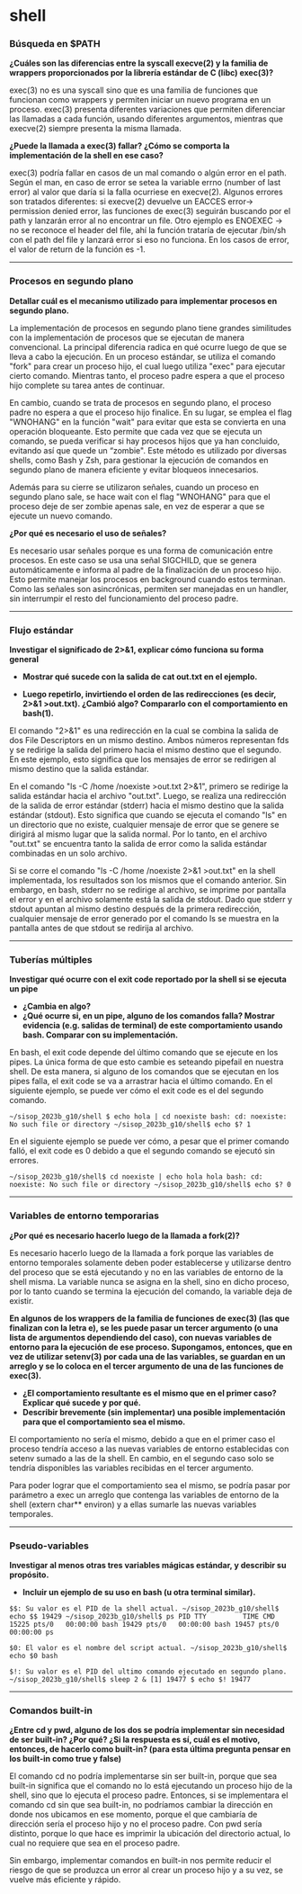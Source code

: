 # shell

### Búsqueda en $PATH

**¿Cuáles son las diferencias entre la syscall execve(2) y la familia de wrappers proporcionados por la librería estándar de C (libc) exec(3)?**

exec(3) no es una syscall sino que es una familia de funciones que funcionan como wrappers y permiten iniciar un nuevo programa en un proceso. 
exec(3) presenta diferentes variaciones que permiten diferenciar las llamadas a cada función, usando diferentes argumentos, mientras que execve(2) siempre presenta la misma llamada.

**¿Puede la llamada a exec(3) fallar? ¿Cómo se comporta la implementación de la shell en ese caso?**

exec(3) podría fallar en casos de un mal comando o algún error en el path. Según el man, en caso de error se setea la variable errno (number of last error) al valor que daría si la falla ocurriese en execve(2). Algunos errores son tratados diferentes: si execve(2) devuelve un EACCES error-> permission denied error, las funciones de exec(3) seguirán buscando por el path y lanzarán error al no encontrar un file. Otro ejemplo es ENOEXEC -> no se reconoce el header del file, ahí la función trataría de ejecutar /bin/sh con el path del file y lanzará error si eso no funciona. 
En los casos de error, el valor de return de la función es -1.  

---

### Procesos en segundo plano

**Detallar cuál es el mecanismo utilizado para implementar procesos en segundo plano.**

La implementación de procesos en segundo plano tiene grandes similitudes con la implementación de procesos que se ejecutan de manera convencional. La principal diferencia  radica en qué ocurre luego de que se lleva a cabo la ejecución. En un proceso estándar, se utiliza el comando "fork" para crear un proceso hijo, el cual luego utiliza "exec" para ejecutar cierto comando. Mientras tanto, el proceso padre espera a que el proceso hijo complete su tarea antes de continuar.

En cambio, cuando se trata de procesos en segundo plano, el proceso padre no espera a que el proceso hijo finalice. En su lugar, se emplea el flag "WNOHANG" en la función "wait" para evitar que esta se convierta en una operación bloqueante. Esto permite que cada vez que se ejecuta un comando, se pueda verificar si hay procesos hijos que ya han concluido, evitando así que quede un “zombie". Este método es utilizado por diversas shells, como Bash y Zsh, para gestionar la ejecución de comandos en segundo plano de manera eficiente y evitar bloqueos innecesarios.

Además para su cierre se utilizaron señales, cuando un proceso en segundo plano sale, se hace wait con el flag "WNOHANG" para que el proceso deje de ser zombie apenas sale, en vez de esperar a que se ejecute un nuevo comando.

**¿Por qué es necesario el uso de señales?**

Es necesario usar señales porque es una forma de comunicación entre procesos. En este caso se usa una señal SIGCHILD, que se genera automáticamente e informa al padre de la finalización de un proceso hijo. Esto permite manejar los procesos en background cuando estos terminan. Como las señales son asincrónicas, permiten ser manejadas en un handler, sin interrumpir el resto del funcionamiento del proceso padre. 

---

### Flujo estándar

**Investigar el significado de 2>&1, explicar cómo funciona su forma general**

- **Mostrar qué sucede con la salida de cat out.txt en el ejemplo.**

- **Luego repetirlo, invirtiendo el orden de las redirecciones (es decir, 2>&1 >out.txt). ¿Cambió algo? Compararlo con el comportamiento en bash(1).**

El comando "2>&1" es una redirección en la cual se combina la salida de dos File Descriptors en un mismo destino. Ambos números representan fds y se redirige la salida del primero hacia el mismo destino que el segundo. En este ejemplo, esto significa que los mensajes de error se redirigen al mismo destino que la salida estándar.

En el comando "ls -C /home /noexiste >out.txt 2>&1", primero se redirige la salida estándar hacia el archivo "out.txt". Luego, se realiza una redirección de la salida de error estándar (stderr) hacia el mismo destino que la salida estándar (stdout). Esto significa que cuando se ejecuta el comando "ls" en un directorio que no existe, cualquier mensaje de error que se genere se dirigirá al mismo lugar que la salida normal. Por lo tanto, en el archivo "out.txt" se encuentra tanto la salida de error como la salida estándar combinadas en un solo archivo.

Si se corre el comando "ls -C /home /noexiste  2>&1 >out.txt" en la shell implementada, los resultados son los mismos que el comando anterior. Sin embargo, en bash, stderr no se redirige al archivo, se imprime por pantalla el error y en el archivo solamente está la salida de stdout. Dado que stderr y stdout apuntan al mismo destino después de la primera redirección, cualquier mensaje de error generado por el comando ls se muestra en la pantalla antes de que stdout se redirija al archivo.

---

### Tuberías múltiples

**Investigar qué ocurre con el exit code reportado por la shell si se ejecuta un pipe**

- **¿Cambia en algo?**
- **¿Qué ocurre si, en un pipe, alguno de los comandos falla? Mostrar evidencia (e.g. salidas de terminal) de este comportamiento usando bash. Comparar con su implementación.**

En bash, el exit code depende del último comando que se ejecute en los pipes. La única forma de que esto cambie es seteando pipefail en nuestra shell. De esta manera, si alguno de los comandos que se ejecutan en los pipes falla, el exit code se va a arrastrar hacia el último comando.
En el siguiente ejemplo, se puede ver cómo el exit code es el del segundo comando.

`~/sisop_2023b_g10/shell $ echo hola | cd noexiste
bash: cd: noexiste: No such file or directory
~/sisop_2023b_g10/shell$ echo $?
1
`

En el siguiente ejemplo se puede ver cómo, a pesar que el primer comando falló, el exit code es 0 debido a que el segundo comando se ejecutó sin errores.

`~/sisop_2023b_g10/shell$ cd noexiste | echo hola
hola
bash: cd: noexiste: No such file or directory
~/sisop_2023b_g10/shell$ echo $?
0
`

---

### Variables de entorno temporarias

**¿Por qué es necesario hacerlo luego de la llamada a fork(2)?**

Es necesario hacerlo luego de la llamada a fork porque las variables de entorno temporales solamente deben poder establecerse y utilizarse dentro del proceso que se está ejecutando y no en las variables de entorno de la shell misma. La variable nunca se asigna en la shell, sino en dicho proceso, por lo tanto cuando se termina la ejecución del comando, la variable deja de existir.

**En algunos de los wrappers de la familia de funciones de exec(3) (las que finalizan con la letra e), se les puede pasar un tercer argumento (o una lista de argumentos dependiendo del caso), con nuevas variables de entorno para la ejecución de ese proceso. Supongamos, entonces, que en vez de utilizar setenv(3) por cada una de las variables, se guardan en un arreglo y se lo coloca en el tercer argumento de una de las funciones de exec(3).**
- **¿El comportamiento resultante es el mismo que en el primer caso? Explicar qué sucede y por qué.**
- **Describir brevemente (sin implementar) una posible implementación para que el comportamiento sea el mismo.**

El comportamiento no sería el mismo, debido a que en el primer caso el proceso tendría acceso a las nuevas variables de entorno establecidas con setenv sumado a las de la shell. En cambio, en el segundo caso solo se tendría disponibles las variables recibidas en el tercer argumento.

Para poder lograr que el comportamiento sea el mismo, se podría pasar por parámetro a exec un arreglo que contenga las variables de entorno de la shell (extern char** environ) y a ellas sumarle las nuevas variables temporales.

---

### Pseudo-variables

**Investigar al menos otras tres variables mágicas estándar, y describir su propósito.**
- **Incluir un ejemplo de su uso en bash (u otra terminal similar).**

`$$: Su valor es el PID de la shell actual.
~/sisop_2023b_g10/shell$ echo $$
19429
~/sisop_2023b_g10/shell$ ps
	PID TTY      	TIME CMD
  15225 pts/0	00:00:00 bash
  19429 pts/0	00:00:00 bash
  19457 pts/0	00:00:00 ps`

`$0: El valor es el nombre del script actual.
~/sisop_2023b_g10/shell$ echo $0
bash`


`$!: Su valor es el PID del ultimo comando ejecutado en segundo plano.
~/sisop_2023b_g10/shell$ sleep 2 &
[1] 19477
$ echo $!
19477`


---

### Comandos built-in

**¿Entre cd y pwd, alguno de los dos se podría implementar sin necesidad de ser built-in? ¿Por qué? ¿Si la respuesta es sí, cuál es el motivo, entonces, de hacerlo como built-in? (para esta última pregunta pensar en los built-in como true y false)**

El comando cd no podría implementarse sin ser built-in, porque que sea built-in significa que el comando no lo está ejecutando un proceso hijo de la shell, sino que lo ejecuta el proceso padre. Entonces, si se implementara el comando cd sin que sea built-in, no podríamos cambiar la dirección en donde nos ubicamos en ese momento, porque el que cambiaría de dirección sería el proceso hijo y no el proceso padre. Con pwd sería distinto, porque lo que hace es imprimir la ubicación del directorio actual, lo cual no requiere que sea en el proceso padre. 

Sin embargo, implementar comandos en built-in nos permite reducir el riesgo de que se produzca un error al crear un proceso hijo y a su vez, se vuelve más eficiente y rápido.